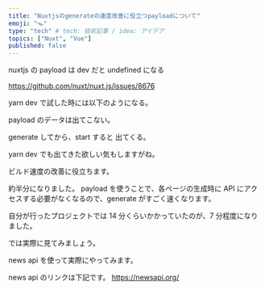 ```yaml
---
title: "Nuxtjsのgenerateの速度改善に役立つpayloadについて"
emoji: "🪤"
type: "tech" # tech: 技術記事 / idea: アイデア
topics: ["Nuxt", "Vue"]
published: false
---
```


nuxtjs の payload は dev だと undefined になる

https://github.com/nuxt/nuxt.js/issues/8676

yarn dev で試した時には以下のようになる。

payload のデータは出てこない。

generate してから、start すると 出てくる。

yarn dev でも出てきた欲しい気もしますがね。

ビルド速度の改善に役立ちます。

約半分になりました。
payload を使うことで、各ページの生成時に API にアクセスする必要がなくなるので、generate がすごく速くなります。

自分が行ったプロジェクトでは 14 分くらいかかっていたのが、7 分程度になりました。

では実際に見てみましょう。

news api を使って実際にやってみます。

news api のリンクは下記です。
https://newsapi.org/
